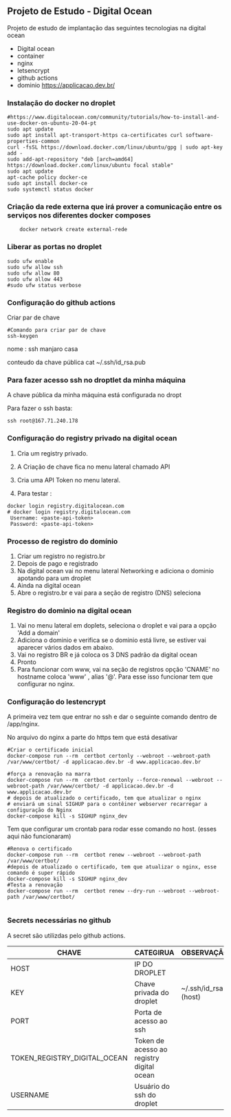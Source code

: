 ## Projeto de Estudo - Digital Ocean

Projeto de estudo de implantação das seguintes tecnologias na digital ocean

* Digital ocean
* container
* nginx
* letsencrypt
* github actions
* dominio https://applicacao.dev.br/



### Instalação do docker no droplet

```
#https://www.digitalocean.com/community/tutorials/how-to-install-and-use-docker-on-ubuntu-20-04-pt
sudo apt update
sudo apt install apt-transport-https ca-certificates curl software-properties-common
curl -fsSL https://download.docker.com/linux/ubuntu/gpg | sudo apt-key add -
sudo add-apt-repository "deb [arch=amd64] https://download.docker.com/linux/ubuntu focal stable"
sudo apt update
apt-cache policy docker-ce
sudo apt install docker-ce
sudo systemctl status docker
```

### Criação da rede externa que irá prover a comunicação entre os serviços nos diferentes docker composes

```
    docker network create external-rede
```

### Liberar as portas no droplet

```
sudo ufw enable
sudo ufw allow ssh
sudo ufw allow 80
sudo ufw allow 443
#sudo ufw status verbose
```


### Configuração do github actions

Criar par de chave 
```
#Comando para criar par de chave
ssh-keygen
```


nome : ssh manjaro casa

conteudo da chave pública cat ~/.ssh/id_rsa.pub
    


### Para fazer acesso ssh no droptlet da minha máquina

A chave pública da minha máquina está configurada no dropt

Para fazer o ssh basta:

```
ssh root@167.71.240.178
```

### Configuração do registry privado na digital ocean

1. Cria um registry privado.
2. A Criação de chave fica no menu  lateral chamado API
3. Cria uma API Token no menu lateral.

4. Para testar :

```
docker login registry.digitalocean.com
# docker login registry.digitalocean.com
 Username: <paste-api-token>
 Password: <paste-api-token>
```


### Processo de registro do domínio

1. Criar um registro no registro.br
2. Depois de pago e registrado 
3. Na digital ocean vai no menu lateral Networking e adiciona o dominio apotando para um droplet
4. Ainda na digital ocean 
5. Abre o registro.br e vai para a seção de registro (DNS) seleciona 



### Registro do dominio na digital ocean

1. Vai no menu lateral em doplets, seleciona o droplet e vai para a opção 'Add a domain'
2. Adiciona o dominio e verifica se o dominio está livre, se estiver vai aparecer vários dados em abaixo.
3. Vai no registro BR e já coloca os 3 DNS padrão da digital ocean
4. Pronto
5. Para funcionar com www, vai na seção de registros opção 'CNAME' no hostname coloca 'www' , alias '@'. Para esse isso funcionar tem que configurar no nginx.


### Configuração do lestencrypt

A primeira vez tem que entrar no ssh e dar o seguinte comando dentro de /app/nginx.

No arquivo do nginx a parte do https tem que está desativar

```
#Criar o certificado inicial
docker-compose run --rm  certbot certonly --webroot --webroot-path /var/www/certbot/ -d applicacao.dev.br -d www.applicacao.dev.br

#força a renovação na marra
docker-compose run --rm  certbot certonly --force-renewal --webroot --webroot-path /var/www/certbot/ -d applicacao.dev.br -d www.applicacao.dev.br
# depois de atualizado o certificado, tem que atualizar o nginx
# enviará um sinal SIGHUP para o contêiner webserver recarregar a configuração do Nginx
docker-compose kill -s SIGHUP nginx_dev
```

Tem que configurar um crontab para rodar esse comando no host. (esses aqui não funcionaram) 

```
#Renova o certificado
docker-compose run --rm  certbot renew --webroot --webroot-path /var/www/certbot/
#depois de atualizado o certificado, tem que atualizar o nginx, esse comando é super rápido
docker-compose kill -s SIGHUP nginx_dev 
#Testa a renovação
docker-compose run --rm  certbot renew --dry-run --webroot --webroot-path /var/www/certbot/
 
```




### Secrets necessárias no github 

A secret são utilizdas pelo github actions.

| CHAVE | CATEGIRUA     | OBSERVAÇÃO           |
|------|---------------|----------------------|
| HOST | IP DO DROPLET |                      |
| KEY  | Chave privada do droplet | ~/.ssh/id_rsa (host) |
| PORT     | Porta de acesso ao ssh | |
| TOKEN_REGISTRY_DIGITAL_OCEAN     |Token de acesso ao registry digital ocean | |
| USERNAME     |Usuário do ssh do droplet | |

